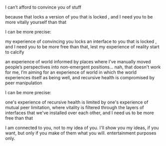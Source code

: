 I can’t afford to convince you of stuff

because that locks <into my mental model of the world> a version of you that is locked <into my version of understanding>, and I need you to be more vitally yourself than that

I can be more precise:

my experience of convincing you locks <into my interface to relationality> an interface to you that is locked <into my current interface to a particular concept>, and I need you to be more free than that, lest my experience of reality start to calcify

an experience of world informed by places where I’ve manually moved people’s perspectives into non-emergent positions… nah, that doesn't work for me, I’m aiming for an experience of world in which the world experiences itself as being well, and recursive health is compromised by peer manipulation

I can be more precise:

one's experience of recursive health is limited by one's experience of mutual peer limitation, where vitality is filtered through the layers of interfaces that we've installed over each other, and I need us to be more free than that

I am connected to you, not to my idea of you. I'll show you my ideas, if you want, but only if you make of them what you will. entertainment purposes only.
